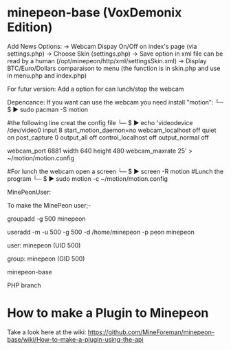 minepeon-base (VoxDemonix Edition)
=============

Add News Options: 
-> Webcam Dispay On/Off on index's page (via settings.php)
-> Choose Skin (settings.php)
-> Save option in xml file can be read by a human (/opt/minepeon/http/xml/settingsSkin.xml)
-> Display BTC/Euro/Dollars comparaison to menu (the function is in skin.php and use in menu.php and index.php)


For futur version:
Add a option for can lunch/stop the webcam


Depencance:
If you want can use the webcam you need install "motion":
└─ $ ▶ sudo pacman -S motion

#the following line creat the config file
└─ $ ▶ echo 'videodevice /dev/video0
input 8
start_motion_daemon=no
webcam_localhost off
quiet on
post_capture 0
output_all off
control_localhost off
output_normal off

webcam_port 6881
width 640
height 480
webcam_maxrate 25' > ~/motion/motion.config

#For lunch the webcam open a screen
└─ $ ▶ screen -R motion
#Lunch the program
└─ $ ▶ sudo motion -c ~/motion/motion.config



MinePeonUser:

To make the MinePeon user;-

groupadd -g 500 minepeon

useradd -m -u 500 -g 500 -d /home/minepeon -p peon minepeon

user: minepeon (UID 500)

group: minepeon (GID 500)

minepeon-base

PHP branch


How to make a Plugin to Minepeon
=

Take a look here at the wiki:
https://github.com/MineForeman/minepeon-base/wiki/How-to-make-a-plugin-using-the-api
